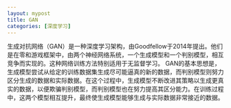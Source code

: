 ```yaml
---
layout: mypost
title: GAN
categories: [深度学习]
---
```


生成对抗网络（GAN）是一种深度学习架构，由Goodfellow于2014年提出。他们是在零和游戏框架中，由两个神经网络系统，一个生成模型和一个判别模型，相互竞争而实现的。这种网络训练方法特别适用于无监督学习。
GAN的基本思想是，生成模型尝试从给定的训练数据集生成尽可能逼真的新的数据，而判别模型则努力区分生成的数据和实际数据。在这个过程中，生成模型不断改进其策略以生成更真实的数据，以便欺骗判别模型，而判别模型也在努力提高其区分能力。在训练过程中，这两个模型相互提升，最终使生成模型能够生成与实际数据非常接近的数据。